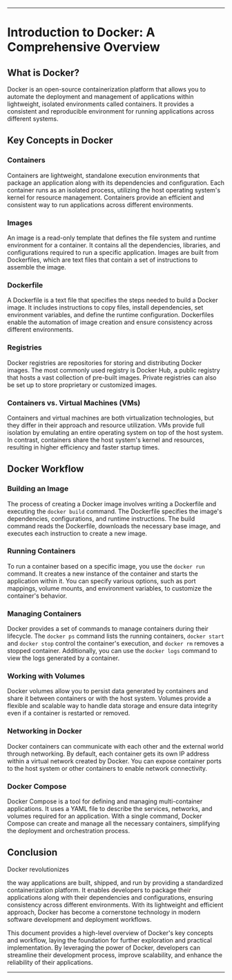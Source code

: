 

---

# Introduction to Docker: A Comprehensive Overview

## What is Docker?
Docker is an open-source containerization platform that allows you to automate the deployment and management of applications within lightweight, isolated environments called containers. It provides a consistent and reproducible environment for running applications across different systems.

## Key Concepts in Docker

### Containers
Containers are lightweight, standalone execution environments that package an application along with its dependencies and configuration. Each container runs as an isolated process, utilizing the host operating system's kernel for resource management. Containers provide an efficient and consistent way to run applications across different environments.

### Images
An image is a read-only template that defines the file system and runtime environment for a container. It contains all the dependencies, libraries, and configurations required to run a specific application. Images are built from Dockerfiles, which are text files that contain a set of instructions to assemble the image.

### Dockerfile
A Dockerfile is a text file that specifies the steps needed to build a Docker image. It includes instructions to copy files, install dependencies, set environment variables, and define the runtime configuration. Dockerfiles enable the automation of image creation and ensure consistency across different environments.

### Registries
Docker registries are repositories for storing and distributing Docker images. The most commonly used registry is Docker Hub, a public registry that hosts a vast collection of pre-built images. Private registries can also be set up to store proprietary or customized images.

### Containers vs. Virtual Machines (VMs)
Containers and virtual machines are both virtualization technologies, but they differ in their approach and resource utilization. VMs provide full isolation by emulating an entire operating system on top of the host system. In contrast, containers share the host system's kernel and resources, resulting in higher efficiency and faster startup times.

## Docker Workflow

### Building an Image
The process of creating a Docker image involves writing a Dockerfile and executing the `docker build` command. The Dockerfile specifies the image's dependencies, configurations, and runtime instructions. The build command reads the Dockerfile, downloads the necessary base image, and executes each instruction to create a new image.

### Running Containers
To run a container based on a specific image, you use the `docker run` command. It creates a new instance of the container and starts the application within it. You can specify various options, such as port mappings, volume mounts, and environment variables, to customize the container's behavior.

### Managing Containers
Docker provides a set of commands to manage containers during their lifecycle. The `docker ps` command lists the running containers, `docker start` and `docker stop` control the container's execution, and `docker rm` removes a stopped container. Additionally, you can use the `docker logs` command to view the logs generated by a container.

### Working with Volumes
Docker volumes allow you to persist data generated by containers and share it between containers or with the host system. Volumes provide a flexible and scalable way to handle data storage and ensure data integrity even if a container is restarted or removed.

### Networking in Docker
Docker containers can communicate with each other and the external world through networking. By default, each container gets its own IP address within a virtual network created by Docker. You can expose container ports to the host system or other containers to enable network connectivity.

### Docker Compose
Docker Compose is a tool for defining and managing multi-container applications. It uses a YAML file to describe the services, networks, and volumes required for an application. With a single command, Docker Compose can create and manage all the necessary containers, simplifying the deployment and orchestration process.

## Conclusion
Docker revolutionizes

 the way applications are built, shipped, and run by providing a standardized containerization platform. It enables developers to package their applications along with their dependencies and configurations, ensuring consistency across different environments. With its lightweight and efficient approach, Docker has become a cornerstone technology in modern software development and deployment workflows.

This document provides a high-level overview of Docker's key concepts and workflow, laying the foundation for further exploration and practical implementation. By leveraging the power of Docker, developers can streamline their development process, improve scalability, and enhance the reliability of their applications.

---
